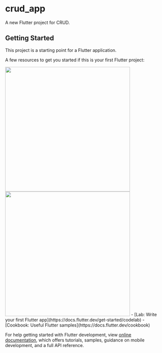 # crud_app

A new Flutter project for CRUD.

## Getting Started

This project is a starting point for a Flutter application.

A few resources to get you started if this is your first Flutter project:

<img src="https://github.com/johnhcolani/CRUD-second-Exercise/assets/91166301/c5fb2831-fa25-4a9f-908e-2ea3955cb624" width="400" >
<img src="https://github.com/johnhcolani/CRUD-second-Exercise/assets/91166301/407cda1c-ce8c-4bee-92f7-bd0e48b920f6 " width="400" >
- [Lab: Write your first Flutter app](https://docs.flutter.dev/get-started/codelab)
- [Cookbook: Useful Flutter samples](https://docs.flutter.dev/cookbook)

For help getting started with Flutter development, view 
[online documentation](https://docs.flutter.dev/), which offers tutorials,
samples, guidance on mobile development, and a full API reference.
